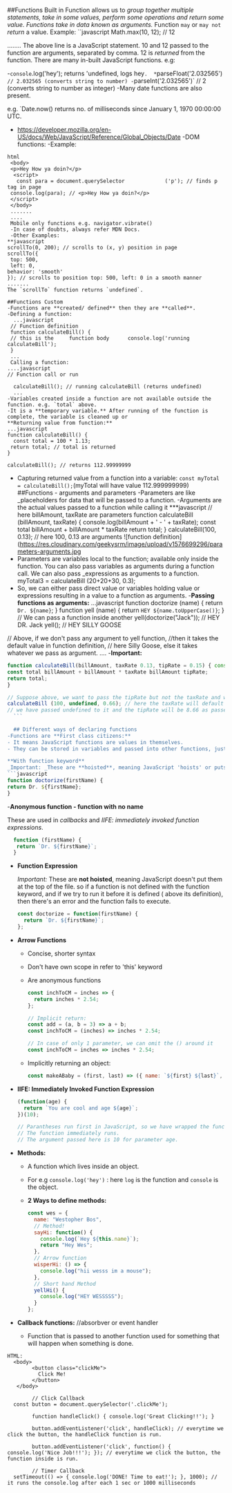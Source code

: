 ##Functions Built in
Function allows us to _group together multiple statements, take in some values, perform some operations and return some value.
Functions take in data known as _arguments.__
Function `may` or `may not` _return_ a value.
Example:
``javascript
Math.max(10, 12); // 12

........
The above line is a JavaScript statement.
10 and 12 passed to the function are arguments, separated by comma.
12 is _returned_ from the function.
There are many in-built JavaScript functions.
e.g:

-`console`.log('hey'); returns 'undefined, logs hey`. 
*`parseFloat('2.032565')` // 2.032565 (converts string to number)
-`parseInt('2.032565')` // 2 (converts string to number as integer)
-Many date functions are also present.

 e.g. `Date.now() returns no. of milliseconds since January 1, 1970 00:00:00 UTC.
 - https://developer.mozilla.org/en-US/docs/Web/JavaScript/Reference/Global_Objects/Date
-DOM functions:
  -Example:
  ```
  html
   <body>
   <p>Hey How ya doin?</p>
    <script>
     const para = document.querySelector             ('p'); // finds p tag in page 
   console.log(para); // <p>Hey How ya doin?</p>
   </script>
   </body>
   .......
   ....
   Mobile only functions e.g. navigator.vibrate()
   -In case of doubts, always refer MDN Docs.
   -Other Examples:
**javascript
  scrollTo(0, 200); // scrolls to (x, y) position in page
  scrollTo({
   top: 500,
   left: 0,
  behavior: 'smooth'
 }); // scrolls to position top: 500, left: 0 in a smooth manner
.......
The `scrollTo` function returns `undefined`.

##Functions Custom
  -Functions are **created/ defined** then they are **called**.
  -Defining a function:
    ...javascript
   // Function definition
   function calculateBill() { 
   // this is the     function body      console.log('running calculateBill');
   }
   ...
   Calling a function:
  ....javascript
// Function call or run

    calculateBill(); // running calculateBill (returns undefined)
    ...
-Variables created inside a function are not available outside the function. e.g. `total` above.
-It is a **temporary variable.** After running of the function is complete, the variable is cleaned up or
  **Returning value from function:**
 ...javascript
  function calculateBill() {
    const total = 100 * 1.13;
   return total; // total is returned
}

calculateBill(); // returns 112.99999999
   ````
 - Capturing returned value from a function into a variable:
    ` const myTotal = calculateBill(); `(myTotal will have value 112.999999999)
    ##Functions - arguments and parameters
-Parameters are like _placeholders for data that will be passed to a function.
-Arguments are the actual values passed to a function while calling it
***javascript
// here billAmount, taxRate are parameters
 function calculateBill (billAmount, taxRate) {
  console.log(billAmount + ' - ' + taxRate);
  const total billAmount + billAmount * taxRate
 return total;
} 
  calculateBill(100, 0.13); // here 100, 0.13 are arguments
![function definition] (https://res.cloudinary.com/geekysrm/image/upload/v1576699296/parameters-arguments.jpg
- Parameters are variables local to the function; available only inside the function.
You can also pass variables as arguments during a function call.
We can also pass _expressions as arguments to a function.
 myTotal3 = calculateBill (20+20+30, 0.3);
- So, we can either pass direct value or variables holding value or expressions resulting in a value to a function as arguments.
-**Passing functions as arguments:**
  ...javascript
 function doctorize (name) {
   return `Dr. ${name}`;
}
 function yell (name) { 
   return `HEY ${name.toUpperCase()}`; 
  }
  // We can pass a function inside another yell(doctorize("Jack")); // HEY DR. Jack
  yell(); // HEY SILLY GOOSE

// Above, if we don't pass any argument to yell function, //then it takes the default value in function definition,
// here Silly Goose, else it takes whatever we pass as argument.
 ....
 -**Important:**
   ```javascript
  function calculateBill(billAmount, taxRate 0.13, tipRate = 0.15) { console.log("Running Calculate Billl!");
  const total billAmount + billAmount * taxRate billAmount tipRate;
  return total;
}

// Suppose above, we want to pass the tipRate but not the taxRate and want taxRate to be default, // then the only thing we can do is:
calculateBill (100, undefined, 0.66); // here the taxRate will default to 0.13 as 
// we have passed undefined to it and the tipRate will be 8.66 as passed
     ```
     
     ## Different ways of declaring functions
-Functions are **First class citizens:**
  - It means JavaScript functions are values in themselves.
  - They can be stored in variables and passed into other functions, just like any other piece of data in JavaScript.

 **With function keyword**
  _Important: _These are **hoisted**, meaning JavaScript 'hoists' or puts them at the top of the file. So if a function is defined with the function keyword, and if we try to run it before it is defined ( abo then there's no error and the function is executed successfully.
  ```javascript
  function doctorize(firstName) { 
  return Dr. ${firstName};
}
   ```
-**Anonymous function - function with no name**

  These are used in _callbacks_ and _IIFE: immediately invoked function expressions_.

  ```javascript
    function (firstName) {
     return `Dr. ${firstName}`;
    }

  ```

- **Function Expression**

  _Important:_ These are **not hoisted**, meaning JavaScript doesn't put them at the top of the file. 
 so if a function is not defined with the function keyword, and if we try to run it  before it is defined ( above its definition), 
then there's an error and the function fails to execute.

  ```javascript
  const doctorize = function(firstName) {
    return `Dr. ${firstName}`;
  };
  ```

- **Arrow Functions**

  - Concise, shorter syntax

  - Don't have own scope in refer to 'this' keyword

  - Are anonymous functions

    ```javascript
    const inchToCM = inches => {
      return inches * 2.54;
    };

    // Implicit return: 
    const add = (a, b = 3) => a + b; 
    const inchToCM = (inches) => inches * 2.54;

    // In case of only 1 parameter, we can omit the () around it 
    const inchToCM = inches => inches * 2.54;
    ```

  - Implicitly returning an object:

    ```javascript
    const makeABaby = (first, last) => ({ name: `${first} ${last}`, age: 0 });
    ```

- **IIFE: Immediately Invoked Function Expression**

  ```javascript
  (function(age) {
    return `You are cool and age ${age}`;
  })(10);

  // Parantheses run first in JavaScript, so we have wrapped the function in ().
  // The function immediately runs.
  // The argument passed here is 10 for parameter age.
  ```

- **Methods:**

  - A function which lives inside an object.

  - For e.g `console.log('hey')` : here `log` is the function and `console` is the object.

  - **2 Ways to define methods:**

    ```javascript
    const wes = {
      name: "Westopher Bos",
      // Method!
      sayHi: function() {
        console.log(`Hey ${this.name}`);
        return "Hey Wes";
      },
      // Arrow function
      wisperHi: () => {
        console.log("hii wesss im a mouse");
      },
      // Short hand Method
      yellHi() {
        console.log("HEY WESSSSS");
      }
    };
    ```

- **Callback functions:** //absorbver or event handler

  - Function that is passed to another function used for something that will happen when something is done.

```
HTML:
  <body>
        <button class="clickMe">
          Click Me!
        </button>
   </body>
```
```Javascript:
        // Click Callback 
  const button = document.querySelector('.clickMe');

        function handleClick() { console.log('Great Clicking!!'); }

        button.addEventListener('click', handleClick); // everytime we click the button, the handleClick function is run.

        button.addEventListener('click', function() { console.log('Nice Job!!!'); }); // everytime we click the button, the function inside is run.

        // Timer Callback 
  setTimeout(() => { console.log('DONE! Time to eat!'); }, 1000); // it runs the console.log after each 1 sec or 1000 milliseconds
```
    
